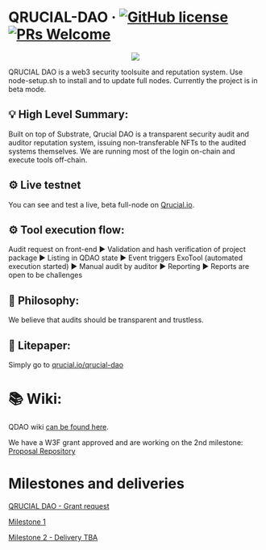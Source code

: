 # QRUCIAL-DAO &middot; [![GitHub license](https://img.shields.io/badge/license-GPL3%2FApache2-blue)](#LICENSE) [![PRs Welcome](https://img.shields.io/badge/PRs-welcome-brightgreen.svg)](docs/CONTRIBUTING.adoc)

<p align="center">
  <img src="/docs/media/qrucial.gif">
</p>
QRUCIAL DAO is a web3 security toolsuite and reputation system. Use node-setup.sh to install and to update full nodes. Currently the project is in beta mode.

## 💡 High Level Summary:
Built on top of Substrate, Qrucial DAO is a transparent security audit and auditor reputation system, issuing non-transferable NFTs to the audited systems themselves. We are running most of the login on-chain and execute tools off-chain.

## ⚙️  Live testnet
You can see and test a live, beta full-node on [Qrucial.io](https://qrucial.io/).

## ⚙️  Tool execution flow: 
Audit request on front-end &#9658; Validation and hash verification of project package &#9658; Listing in QDAO state &#9658; Event triggers ExoTool (automated execution started) &#9658; Manual audit by auditor &#9658; Reporting &#9658; Reports are open to be challenges

## 🌱 Philosophy:

We believe that audits should be transparent and trustless.

## 📄 Litepaper:
Simply go to [qrucial.io/qrucial-dao](https://qrucial.io/wp-content/uploads/2022/06/QRUCIAL-DAO-Litepaper-2022.pdf)                                                                                              
# 📚 Wiki:
QDAO wiki [can be found here](https://github.com/Qrucial/QRUCIAL-DAO/wiki).       

We have a W3F grant approved and are working on the 2nd milestone: [Proposal Repository](https://github.com/smilingSix/Grants-Program)

# Milestones and deliveries

[QRUCIAL DAO - Grant request](https://github.com/w3f/Grants-Program/blob/master/applications/QRUCIAL_DAO.md)

[Milestone 1](https://github.com/w3f/Grant-Milestone-Delivery/blob/master/deliveries/qrucial_dao_milestone_1.md)

[Milestone 2 - Delivery TBA](https://qrucial.io/)

